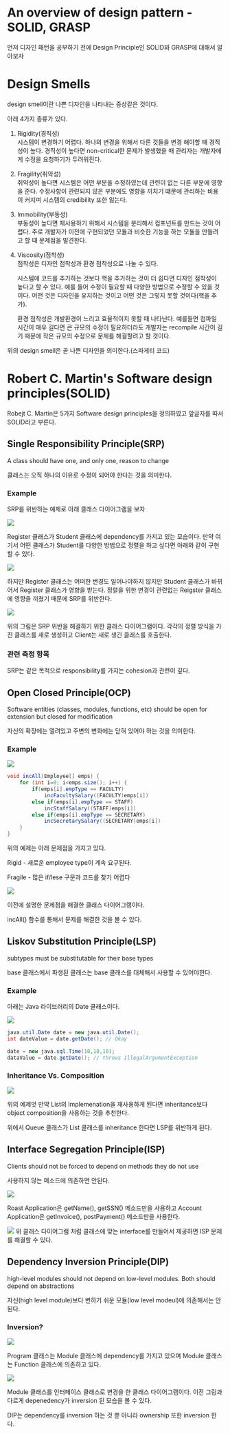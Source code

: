 # An overview of design pattern - SOLID, GRASP

먼저 디자인 패턴을 공부하기 전에 Design Principle인 SOLID와 GRASP에 대해서 알아보자


# Design Smells
design smell이란 나쁜 디자인을 나타내는 증상같은 것이다.

아래 4가지 종류가 있다.
1. Rigidity(경직성)  
    시스템이 변경하기 어렵다. 하나의 변경을 위해서 다른 것들을 변경 해야할 때 경직성이 높다.
    경직성이 높다면 non-critical한 문제가 발생했을 때 관리자는 개발자에게 수정을 요청하기가 두려워진다. 

2. Fragility(취약성)  
    취약성이 높다면 시스템은 어떤 부분을 수정하였는데 관련이 없는 다른 부분에 영향을 준다. 수정사항이 관련되지 않은 부분에도 영향을 끼치기 떄문에 관리하는 비용이 커지며 시스템의 credibility 또한 잃는다.

3. Immobility(부동성)  
    부동성이 높다면 재사용하기 위해서 시스템을 분리해서 컴포넌트를 만드는 것이 어렵다. 주로 개발자가 이전에 구현되었던 모듈과 비슷한 기능을 하는 모듈을 만들려고 할 때 문제점을 발견한다.

4. Viscosity(점착성)  
    점착성은 디자인 점착성과 환경 점착성으로 나눌 수 있다.

    시스템에 코드를 추가하는 것보다 핵을 추가하는 것이 더 쉽다면 디자인 점착성이 높다고 할 수 있다. 예를 들어 수정이 필요할 때 다양한 방법으로 수정할 수 있을 것이다. 어떤 것은 디자인을 유지하는 것이고 어떤 것은 그렇지 못할 것이다(핵을 추가).

    환경 점착성은 개발환경이 느리고 효율적이지 못할 때 나타난다. 예를들면 컴파일 시간이 매우 길다면 큰 규모의 수정이 필요하더라도 개발자는 recompile 시간이 길기 때문에 작은 규모의 수정으로 문제를 해결할려고 할 것이다.

위의 design smell은 곧 나쁜 디자인을 의미한다.(스파게티 코드)

# Robert C. Martin's Software design principles(SOLID)
Robejt C. Martin은 5가지 Software design principles을 정의하였고 앞글자를 따서 SOLID라고 부른다.

## Single Responsibility Principle(SRP)
A class should have one, and only one, reason to change  

클래스는 오직 하나의 이유로 수정이 되어야 한다는 것을 의미한다.

### Example

SRP를 위반하는 예제로 아래 클래스 다이어그램을 보자

![](https://images.velog.io/images/whow1101/post/57693bec-b90d-47aa-a2dc-a4916b663234/overview_pattern_1.PNG)

Register 클래스가 Student 클래스에 dependency를 가지고 있는 모습이다.
만약 여기서 어떤 클래스가 Student를 다양한 방법으로 정렬을 하고 싶다면 아래와 같이 구현 할 수 있다.

![](https://images.velog.io/images/whow1101/post/c7db57cb-5579-45eb-b999-ffc2f57b2061/overview_pattern_2.PNG)

하지만 Register 클래스는 어떠한 변경도 일어나야하지 않지만 Student 클래스가 바뀌어서 Register 클래스가 영향을 받는다. 정렬을 위한 변경이 관련없는 Reigster 클래스에 영향을 끼쳤기 때문에 SRP를 위반한다.

![](https://images.velog.io/images/whow1101/post/ddd405f3-ad24-40ac-bf58-b7d9629006f8/overview_pattern_3.PNG)

위의 그림은 SRP 위반을 해결하기 위한 클래스 다이어그램이다. 각각의 정렬 방식을 가진 클래스를 새로 생성하고 Client는 새로 생긴 클래스를 호출한다.

### 관련 측정 항목
SRP는 같은 목적으로 responsibility를 가지는 cohesion과 관련이 깊다. 

## Open Closed Principle(OCP)
Software entities (classes, modules, functions, etc) should be open for extension but closed for modification

자신의 확장에는 열려있고 주변의 변화에는 닫혀 있어야 하는 것을 의미한다.

### Example

![](https://images.velog.io/images/whow1101/post/567b0348-8bad-40a4-baf7-065baf6330a7/overview_pattern_4.PNG)
```java
void incAll(Employee[] emps) {
    for (int i=0; i<emps.size(); i++) {
        if(emps[i].empType == FACULTY)
            incFacultySalary((FACULTY)emps[i])
        else if(emps[i].empType == STAFF)
            incStaffSalary((STAFF)emps[i])
        else if(emps[i].empType == SECRETARY)
            incSecretarySalary((SECRETARY)emps[i])
    }
}
```
위의 예제는 아래 문제점을 가지고 있다.

Rigid - 새로운 employee type이 계속 요구된다.

Fragile - 많은 if/lese 구문과 코드를 찾기 어렵다

![](https://images.velog.io/images/whow1101/post/ed143d4d-c85b-4c7a-82c9-ddd3cb0974cc/overview_pattern_5.PNG)

이전에 설명한 문제점을 해결한 클래스 다이어그램이다.

incAll() 함수를 통해서 문제를 해결한 것을 볼 수 있다.

## Liskov Substitution Principle(LSP)
subtypes must be substitutable for their base types

base 클래스에서 파생된 클래스는 base 클래스를 대체해서 사용할 수 있어야한다.

### Example
아래는 Java 라이브러리의 Date 클래스이다.

![](https://images.velog.io/images/whow1101/post/c85dc1d3-c49f-4882-8b34-d11737e0b4c1/overview_pattern_6.PNG)
```java
java.util.Date date = new java.util.Date();
int dateValue = date.getDate(); // Okay

date = new java.sql.Time(10,10,10);
dataValue = date.getDate(); // throws IllegalArgumentException
```

### Inheritance Vs. Composition

![](https://images.velog.io/images/whow1101/post/e3fcc38c-4cd1-4bcf-b0f9-108787d30a1b/overview_pattern_7.PNG)

위의 예제엇 만약 List의 Implemenation을 재사용하게 된다면 inheritance보다 object composition을 사용하는 것을 추천한다.

위에서 Queue 클래스가 List 클래스를 inheritance 한다면 LSP를 위반하게 된다.

## Interface Segregation Principle(ISP)
Clients should not be forced to depend on methods they do not use

사용하지 않는 메소드에 의존하면 안된다.

![](https://images.velog.io/images/whow1101/post/78f2622b-b05b-4e3f-a810-f7519b97371d/overview_pattern_8.PNG)

Roast Application은 getName(), getSSN() 메소드만을 사용하고 Account Application은 getInvoice(), postPayment() 메소드만을 사용한다.

![](https://images.velog.io/images/whow1101/post/a1411b66-caed-4190-8e54-474d7155fd51/overview_pattern_9.PNG)
위 클래스 다이어그램 처럼 클래스에 맞는 interface를 만들어서 제공하면 ISP 문제를 해결할 수 있다.

## Dependency Inversion Principle(DIP)
high-level modules should not depend on low-level modules. Both should depend on abstractions

자신(high level module)보다 변하기 쉬운 모듈(low level modeul)에 의존해서는 안된다.

### Inversion?

![](https://images.velog.io/images/whow1101/post/eb1bd2bf-b8ad-4309-9d3c-746eceb28034/overview_pattern_10.PNG)

Program 클래스는 Module 클래스에 dependency를 가지고 있으며 Module 클래스는 Function 클래스에 의존하고 있다.

![](https://images.velog.io/images/whow1101/post/828c9238-78a2-4b1d-aefc-5d4e604af345/overview_pattern_11.PNG)

Module 클래스를 인터페이스 클래스로 변경을 한 클래스 다이어그램이다.
이전 그림과 다르게 depenedency가 inversion 된 모습을 볼 수 있다.


DIP는 dependency를 inversion 하는 것 뿐 아니라 ownership 또한 inversion 한다.
